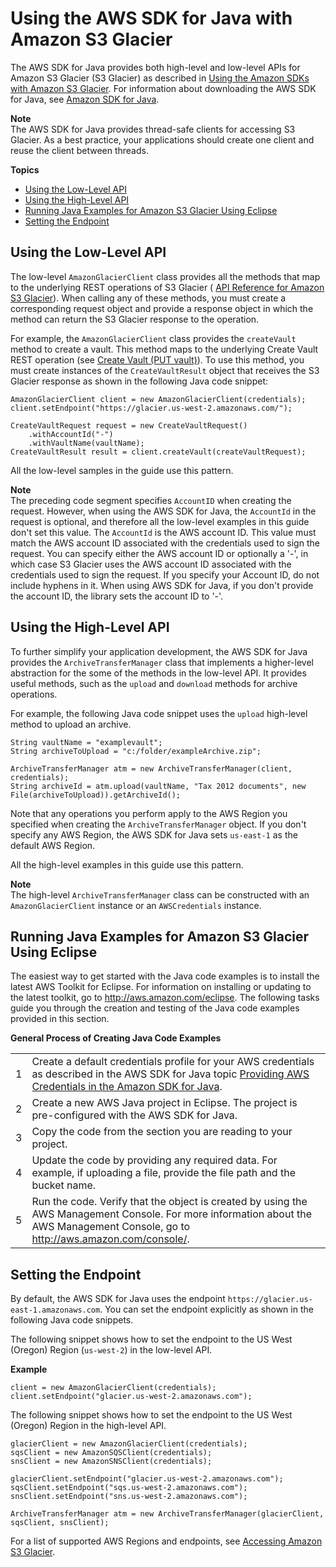 # Using the AWS SDK for Java with Amazon S3 Glacier<a name="using-aws-sdk-for-java"></a>

The AWS SDK for Java provides both high\-level and low\-level APIs for Amazon S3 Glacier \(S3 Glacier\) as described in [Using the Amazon SDKs with Amazon S3 Glacier](using-aws-sdk.md)\. For information about downloading the AWS SDK for Java, see [Amazon SDK for Java](http://aws.amazon.com/sdkforjava/)\.

**Note**  
The AWS SDK for Java provides thread\-safe clients for accessing S3 Glacier\. As a best practice, your applications should create one client and reuse the client between threads\.

**Topics**
+ [Using the Low\-Level API](#about-low-level-java-api)
+ [Using the High\-Level API](#about-high-level-java-api)
+ [Running Java Examples for Amazon S3 Glacier Using Eclipse](#setting-up-and-testing-sdk-java)
+ [Setting the Endpoint](#setting-sdk-java-endpoint)

## Using the Low\-Level API<a name="about-low-level-java-api"></a>

The low\-level `AmazonGlacierClient` class provides all the methods that map to the underlying REST operations of S3 Glacier \( [API Reference for Amazon S3 Glacier](amazon-glacier-api.md)\)\. When calling any of these methods, you must create a corresponding request object and provide a response object in which the method can return the S3 Glacier response to the operation\. 

For example, the `AmazonGlacierClient` class provides the `createVault` method to create a vault\. This method maps to the underlying Create Vault REST operation \(see [Create Vault \(PUT vault\)](api-vault-put.md)\)\. To use this method, you must create instances of the `CreateVaultResult` object that receives the S3 Glacier response as shown in the following Java code snippet:

 

```
AmazonGlacierClient client = new AmazonGlacierClient(credentials);
client.setEndpoint("https://glacier.us-west-2.amazonaws.com/");

CreateVaultRequest request = new CreateVaultRequest()
    .withAccountId("-")
    .withVaultName(vaultName);
CreateVaultResult result = client.createVault(createVaultRequest);
```

All the low\-level samples in the guide use this pattern\. 

 

**Note**  
The preceding code segment specifies `AccountID` when creating the request\. However, when using the AWS SDK for Java, the `AccountId` in the request is optional, and therefore all the low\-level examples in this guide don't set this value\. The `AccountId` is the AWS account ID\. This value must match the AWS account ID associated with the credentials used to sign the request\. You can specify either the AWS account ID or optionally a '\-', in which case S3 Glacier uses the AWS account ID associated with the credentials used to sign the request\. If you specify your Account ID, do not include hyphens in it\. When using AWS SDK for Java, if you don't provide the account ID, the library sets the account ID to '\-'\. 

## Using the High\-Level API<a name="about-high-level-java-api"></a>

To further simplify your application development, the AWS SDK for Java provides the `ArchiveTransferManager` class that implements a higher\-level abstraction for the some of the methods in the low\-level API\. It provides useful methods, such as the `upload` and `download` methods for archive operations\. 

For example, the following Java code snippet uses the `upload` high\-level method to upload an archive\. 

 

```
String vaultName = "examplevault";
String archiveToUpload = "c:/folder/exampleArchive.zip";

ArchiveTransferManager atm = new ArchiveTransferManager(client, credentials);
String archiveId = atm.upload(vaultName, "Tax 2012 documents", new File(archiveToUpload)).getArchiveId();
```

Note that any operations you perform apply to the AWS Region you specified when creating the `ArchiveTransferManager` object\. If you don't specify any AWS Region, the AWS SDK for Java sets `us-east-1` as the default AWS Region\.

All the high\-level examples in this guide use this pattern\. 

 

**Note**  
The high\-level `ArchiveTransferManager` class can be constructed with an `AmazonGlacierClient` instance or an `AWSCredentials` instance\.

## Running Java Examples for Amazon S3 Glacier Using Eclipse<a name="setting-up-and-testing-sdk-java"></a>

The easiest way to get started with the Java code examples is to install the latest AWS Toolkit for Eclipse\. For information on installing or updating to the latest toolkit, go to [http://aws\.amazon\.com/eclipse](http://aws.amazon.com/eclipse)\. The following tasks guide you through the creation and testing of the Java code examples provided in this section\.


**General Process of Creating Java Code Examples**  

|  |  | 
| --- |--- |
| 1 |  Create a default credentials profile for your AWS credentials as described in the AWS SDK for Java topic [Providing AWS Credentials in the Amazon SDK for Java](https://docs.aws.amazon.com/sdk-for-java/v1/developer-guide/credentials.html)\.   | 
| 2 | Create a new AWS Java project in Eclipse\. The project is pre\-configured with the AWS SDK for Java\. | 
| 3 | Copy the code from the section you are reading to your project\.  | 
| 4 | Update the code by providing any required data\. For example, if uploading a file, provide the file path and the bucket name\. | 
| 5 | Run the code\. Verify that the object is created by using the AWS Management Console\. For more information about the AWS Management Console, go to [http://aws\.amazon\.com/console/](http://aws.amazon.com/console/)\. | 

## Setting the Endpoint<a name="setting-sdk-java-endpoint"></a>

By default, the AWS SDK for Java uses the endpoint `https://glacier.us-east-1.amazonaws.com`\. You can set the endpoint explicitly as shown in the following Java code snippets\.

The following snippet shows how to set the endpoint to the US West \(Oregon\) Region \(`us-west-2`\) in the low\-level API\.

**Example**  

```
client = new AmazonGlacierClient(credentials);
client.setEndpoint("glacier.us-west-2.amazonaws.com");
```

The following snippet shows how to set the endpoint to the US West \(Oregon\) Region in the high\-level API\.

 

```
glacierClient = new AmazonGlacierClient(credentials);
sqsClient = new AmazonSQSClient(credentials);
snsClient = new AmazonSNSClient(credentials);
        
glacierClient.setEndpoint("glacier.us-west-2.amazonaws.com");
sqsClient.setEndpoint("sqs.us-west-2.amazonaws.com");
snsClient.setEndpoint("sns.us-west-2.amazonaws.com");

ArchiveTransferManager atm = new ArchiveTransferManager(glacierClient, sqsClient, snsClient);
```

For a list of supported AWS Regions and endpoints, see [Accessing Amazon S3 Glacier](amazon-glacier-accessing.md)\.